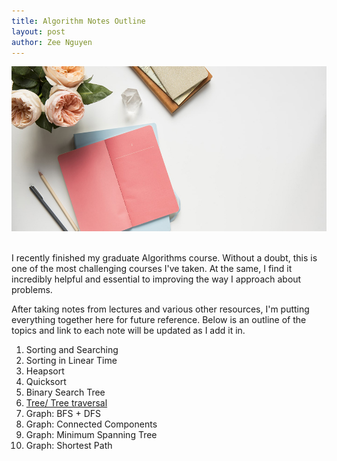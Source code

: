 ```yaml
---
title: Algorithm Notes Outline
layout: post
author: Zee Nguyen
---
```


![Note taking](/assets/photo-1522836924445-4478bdeb860c.jpeg)

<br/>
I recently finished my graduate Algorithms course. Without a doubt, this is one of the most challenging courses I've taken. At the same, I find it incredibly helpful and essential to improving the way I approach about problems. 

After taking notes from lectures and various other resources, I'm putting everything together here for future reference. Below is an outline of the topics and link to each note will be updated as I add it in.

1. Sorting and Searching
2. Sorting in Linear Time
3. Heapsort
4. Quicksort
5. Binary Search Tree
6. [Tree/ Tree traversal](http://localhost:4000/2019/08/22/algorithm-notes-tree.html)
7. Graph: BFS + DFS
8. Graph: Connected Components
9. Graph: Minimum Spanning Tree
10. Graph: Shortest Path
